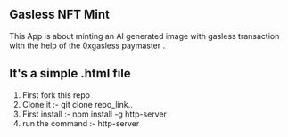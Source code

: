 ## Gasless NFT Mint 
This App is about minting an AI generated image with gasless transaction with the help of the 0xgasless paymaster .

## It's a simple .html file 
1. First fork this repo 
2. Clone it :- git clone repo_link..
3. First install :- npm install -g http-server
4. run the command :- http-server

